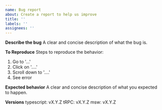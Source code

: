 ```yaml
---
name: Bug report
about: Create a report to help us improve
title: ''
labels: ''
assignees: ''
---
```


**Describe the bug**
A clear and concise description of what the bug is.

**To Reproduce**
Steps to reproduce the behavior:

1. Go to '...'
2. Click on '....'
3. Scroll down to '....'
4. See error

**Expected behavior**
A clear and concise description of what you expected to happen.

**Versions**
typescript: vX.Y.Z
tRPC: vX.Y.Z
msw: vX.Y.Z
